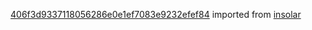 [406f3d9337118056286e0e1ef7083e9232efef84](https://github.com/insolar/insolar/commit/406f3d9337118056286e0e1ef7083e9232efef84) imported from [insolar](https://github.com/insolar/insolar)

